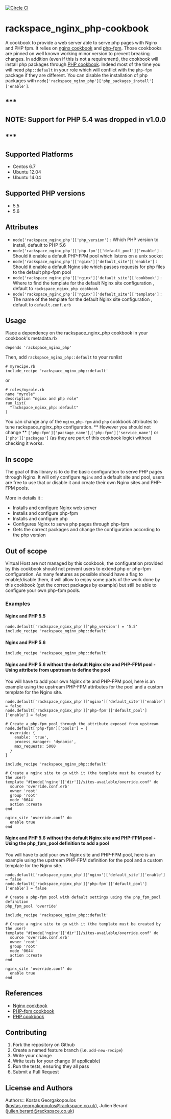 [![Circle CI](https://circleci.com/gh/rackspace-cookbooks/rackspace_nginx_php.svg?style=svg)](https://circleci.com/gh/rackspace-cookbooks/rackspace_nginx_php)

# rackspace_nginx_php-cookbook

A cookbook to provide a web server able to serve php pages with Nginx and PHP fpm.
It relies on [nginx cookbook](https://github.com/miketheman/nginx) and [php-fpm](https://github.com/yevgenko/cookbook-php-fpm). Those cookbooks are pinned on well known working minor version to prevent breaking changes.
In addition (even if this is not a requirement), the cookbook will install php packages through [PHP cookbook](https://github.com/opscode-cookbooks/php). Indeed most of the time you will need `php::default` in your role which will conflict with the `php-fpm` package if they are different.
You can disable the installation of php packages with `node['rackspace_nginx_php']['php_packages_install']['enable']`.


## *** 
## NOTE: Support for PHP 5.4 was dropped in v1.0.0
## ***

## Supported Platforms

* Centos 6.7
* Ubuntu 12.04
* Ubuntu 14.04

## Supported PHP versions

* 5.5
* 5.6

## Attributes

* `node['rackspace_nginx_php']['php_version']` : Which PHP version to install, default to PHP 5.6
* `node['rackspace_nginx_php']['php-fpm']['default_pool']['enable']` : Should it enable a default PHP-FPM pool which listens on a unix socket
* `node['rackspace_nginx_php']['nginx']['default_site']['enable']` : Should it enable a default Nginx site which passes requests for php files to the default php-fpm pool
* `node['rackspace_nginx_php']['nginx']['default_site']['cookbook']` : Where to find the template for the default Nginx site configuration , default to `rackspace_nginx_php cookbook`
* `node['rackspace_nginx_php']['nginx']['default_site']['template']` : The name of the template for the default Nginx site configuration , default to `default.conf.erb`

## Usage

Place a dependency on the rackspace_nginx_php cookbook in your cookbook's metadata.rb
```
depends 'rackspace_nginx_php'
```
Then, add `rackspace_nginx_php::default` to your runlist

```
# myrecipe.rb
include_recipe 'rackspace_nginx_php::default'
```

or

```
# roles/myrole.rb
name "myrole"
description "nginx and php role"
run_list(
  "rackspace_nginx_php::default"
)
```

You can change any of the `nginx`,`php-fpm` and `php` cookbook attributes to tune rackspace_nginx_php configuration.
** However you should not change ** `['php-fpm']['package_name']`,`['php-fpm']['service_name']` or `['php']['packages']` (as they are part of this cookbook logic) without checking it works.

## In scope

The goal of this library is to do the basic configuration to serve PHP pages through Nginx. It will only configure `Nginx` and a default site and pool, users are free to use that or disable it and create their own Nginx sites and PHP-FPM pools.

More in details it :

* Installs and configure Nginx web server
* Installs and configure php-fpm
* Installs and configure php
* Configures Nginx to serve php pages through php-fpm
* Gets the correct packages and change the configuration according to the php version

## Out of scope

Virtual Host are not managed by this cookbook, the configuration provided by this cookbook should not prevent users to extend php or php-fpm configuration.
As many features as possible should have a flag to enable/disable them, it will allow to enjoy some parts of the work done by this cookbook (get the correct packages by example) but still be able to configure your own php-fpm pools.


### Examples
#### Nginx and PHP 5.5

```
node.default['rackspace_nginx_php']['php_version'] = '5.5'
include_recipe 'rackspace_nginx_php::default'
```

#### Nginx and PHP 5.6

```
include_recipe 'rackspace_nginx_php::default'
```

#### Nginx and PHP 5.6 without the default Nginx site and PHP-FPM pool - Using attribute from upstream to define the pool

You will have to add your own Nginx site and PHP-FPM pool, here is an example using the upstream PHP-FPM attributes for the pool and a custom template for the Nginx site.

```
node.default['rackspace_nginx_php']['nginx']['default_site']['enable'] = false
node.default['rackspace_nginx_php']['php-fpm']['default_pool']['enable'] = false

# Create a php-fpm pool through the attribute exposed from upstream
node.default['php-fpm']['pools'] = {
  override: {
    enable: 'true',
    process_manager: 'dynamic',
    max_requests: 5000
  }
}

include_recipe 'rackspace_nginx_php::default'

# Create a nginx site to go with it (the template must be created by the user)
template "#{node['nginx']['dir']}/sites-available/override.conf" do
  source 'override.conf.erb'
  owner 'root'
  group 'root'
  mode '0644'
  action :create
end

nginx_site 'override.conf' do
  enable true
end

```

#### Nginx and PHP 5.6 without the default Nginx site and PHP-FPM pool - Using the php_fpm_pool definition to add a pool

You will have to add your own Nginx site and PHP-FPM pool, here is an example using the upstream PHP-FPM definition for the pool and a custom template for the Nginx site.

```
node.default['rackspace_nginx_php']['nginx']['default_site']['enable'] = false
node.default['rackspace_nginx_php']['php-fpm']['default_pool']['enable'] = false

# Create a php-fpm pool with default settings using the php_fpm_pool definition
php_fpm_pool 'override'

include_recipe 'rackspace_nginx_php::default'

# Create a nginx site to go with it (the template must be created by the user)
template "#{node['nginx']['dir']}/sites-available/override.conf" do
  source 'override.conf.erb'
  owner 'root'
  group 'root'
  mode '0644'
  action :create
end

nginx_site 'override.conf' do
  enable true
end

```


## References

* [Nginx cookbook](https://github.com/miketheman/nginx)
* [PHP-fpm cookbook](https://github.com/yevgenko/cookbook-php-fpm)
* [PHP cookbook](https://github.com/opscode-cookbooks/php)


## Contributing

1. Fork the repository on Github
2. Create a named feature branch (i.e. `add-new-recipe`)
3. Write your change
4. Write tests for your change (if applicable)
5. Run the tests, ensuring they all pass
6. Submit a Pull Request

## License and Authors

Authors:: Kostas Georgakopoulos (kostas.georgakopoulos@rackspace.co.uk), Julien Berard (julien.berard@rackspace.co.uk)
